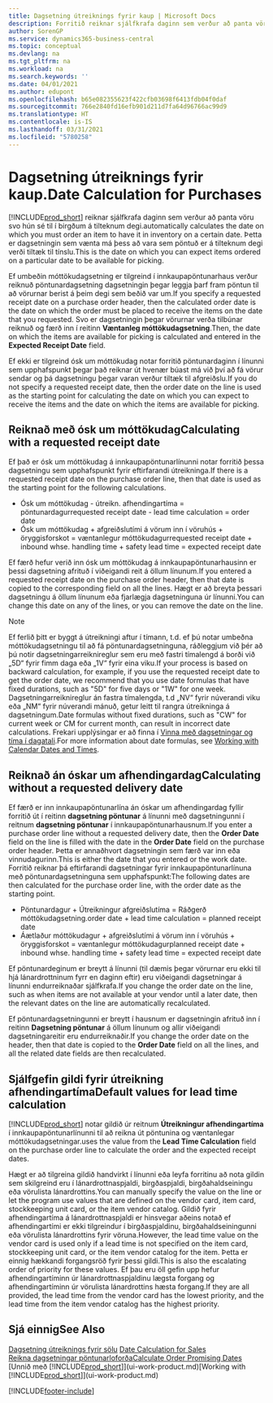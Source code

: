```yaml
---
title: Dagsetning útreiknings fyrir kaup | Microsoft Docs
description: Forritið reiknar sjálfkrafa daginn sem verður að panta vöru svo hún sé til í birgðum á tilteknum degi. Þetta er dagsetningin sem vænta má þess að vara sem pöntuð er á tilteknum degi verði tiltæk til tínslu.
author: SorenGP
ms.service: dynamics365-business-central
ms.topic: conceptual
ms.devlang: na
ms.tgt_pltfrm: na
ms.workload: na
ms.search.keywords: ''
ms.date: 04/01/2021
ms.author: edupont
ms.openlocfilehash: b65e082355623f422cfb03698f6413fdb04f0daf
ms.sourcegitcommit: 766e2840fd16efb901d211d7fa64d96766ac99d9
ms.translationtype: HT
ms.contentlocale: is-IS
ms.lasthandoff: 03/31/2021
ms.locfileid: "5780258"
---
```

# <a name="date-calculation-for-purchases"></a><span data-ttu-id="8f864-104">Dagsetning útreiknings fyrir kaup.</span><span class="sxs-lookup"><span data-stu-id="8f864-104">Date Calculation for Purchases</span></span>

[!INCLUDE[prod_short](includes/prod_short.md)] <span data-ttu-id="8f864-105">reiknar sjálfkrafa daginn sem verður að panta vöru svo hún sé til í birgðum á tilteknum degi.</span><span class="sxs-lookup"><span data-stu-id="8f864-105">automatically calculates the date on which you must order an item to have it in inventory on a certain date.</span></span> <span data-ttu-id="8f864-106">Þetta er dagsetningin sem vænta má þess að vara sem pöntuð er á tilteknum degi verði tiltæk til tínslu.</span><span class="sxs-lookup"><span data-stu-id="8f864-106">This is the date on which you can expect items ordered on a particular date to be available for picking.</span></span>  

<span data-ttu-id="8f864-107">Ef umbeðin móttökudagsetning er tilgreind í innkaupapöntunarhaus verður reiknuð pöntunardagsetning dagsetningin þegar leggja þarf fram pöntun til að vörurnar berist á þeim degi sem beðið var um.</span><span class="sxs-lookup"><span data-stu-id="8f864-107">If you specify a requested receipt date on a purchase order header, then the calculated order date is the date on which the order must be placed to receive the items on the date that you requested.</span></span> <span data-ttu-id="8f864-108">Svo er dagsetningin þegar vörurnar verða tilbúnar reiknuð og færð inn í reitinn **Væntanleg móttökudagsetning**.</span><span class="sxs-lookup"><span data-stu-id="8f864-108">Then, the date on which the items are available for picking is calculated and entered in the **Expected Receipt Date** field.</span></span>  

<span data-ttu-id="8f864-109">Ef ekki er tilgreind ósk um móttökudag notar forritið pöntunardaginn í línunni sem upphafspunkt þegar það reiknar út hvenær búast má við því að fá vörur sendar og þá dagsetningu þegar varan verður tiltæk til afgreiðslu.</span><span class="sxs-lookup"><span data-stu-id="8f864-109">If you do not specify a requested receipt date, then the order date on the line is used as the starting point for calculating the date on which you can expect to receive the items and the date on which the items are available for picking.</span></span>  

## <a name="calculating-with-a-requested-receipt-date"></a><span data-ttu-id="8f864-110">Reiknað með ósk um móttökudag</span><span class="sxs-lookup"><span data-stu-id="8f864-110">Calculating with a requested receipt date</span></span>

<span data-ttu-id="8f864-111">Ef það er ósk um móttökudag á innkaupapöntunarlínunni notar forritið þessa dagsetningu sem upphafspunkt fyrir eftirfarandi útreikninga.</span><span class="sxs-lookup"><span data-stu-id="8f864-111">If there is a requested receipt date on the purchase order line, then that date is used as the starting point for the following calculations.</span></span>  

- <span data-ttu-id="8f864-112">Ósk um móttökudag - útreikn. afhendingartíma = pöntunardagur</span><span class="sxs-lookup"><span data-stu-id="8f864-112">requested receipt date - lead time calculation = order date</span></span>  
- <span data-ttu-id="8f864-113">Ósk um móttökudag + afgreiðslutími á vörum inn í vöruhús + öryggisforskot = væntanlegur móttökudagur</span><span class="sxs-lookup"><span data-stu-id="8f864-113">requested receipt date + inbound whse. handling time + safety lead time = expected receipt date</span></span>  

<span data-ttu-id="8f864-114">Ef færð hefur verið inn ósk um móttökudag á innkaupapöntunarhausinn er þessi dagsetning afrituð í viðeigandi reit á öllum línunum.</span><span class="sxs-lookup"><span data-stu-id="8f864-114">If you entered a requested receipt date on the purchase order header, then that date is copied to the corresponding field on all the lines.</span></span> <span data-ttu-id="8f864-115">Hægt er að breyta þessari dagsetningu á öllum línunum eða fjarlægja dagsetninguna úr línunni.</span><span class="sxs-lookup"><span data-stu-id="8f864-115">You can change this date on any of the lines, or you can remove the date on the line.</span></span>  

> [!NOTE]
> <span data-ttu-id="8f864-116">Ef ferlið þitt er byggt á útreikningi aftur í tímann, t.d. ef þú notar umbeðna móttökudagsetningu til að fá pöntunardagsetninguna, ráðleggjum við þér að þú notir dagsetningarreiknireglur sem eru með fastri tímalengd á borði við „5D“ fyrir fimm daga eða „1V“ fyrir eina viku.</span><span class="sxs-lookup"><span data-stu-id="8f864-116">If your process is based on backward calculation, for example, if you use the requested receipt date to get the order date, we recommend that you use date formulas that have fixed durations, such as "5D" for five days or "1W" for one week.</span></span> <span data-ttu-id="8f864-117">Dagsetningarreiknireglur án fastra tímalengda, t.d „NV“ fyrir núverandi viku eða „NM“ fyrir núverandi mánuð, getur leitt til rangra útreikninga á dagsetningum.</span><span class="sxs-lookup"><span data-stu-id="8f864-117">Date formulas without fixed durations, such as "CW" for current week or CM for current month, can result in incorrect date calculations.</span></span> <span data-ttu-id="8f864-118">Frekari upplýsingar er að finna í [Vinna með dagsetningar og tíma í dagatali](ui-enter-date-ranges.md).</span><span class="sxs-lookup"><span data-stu-id="8f864-118">For more information about date formulas, see [Working with Calendar Dates and Times](ui-enter-date-ranges.md).</span></span>

## <a name="calculating-without-a-requested-delivery-date"></a><span data-ttu-id="8f864-119">Reiknað án óskar um afhendingardag</span><span class="sxs-lookup"><span data-stu-id="8f864-119">Calculating without a requested delivery date</span></span>

<span data-ttu-id="8f864-120">Ef færð er inn innkaupapöntunarlína án óskar um afhendingardag fyllir forritið út í reitinn **dagsetning pöntunar** á línunni með dagsetningunni í reitnum **dagsetning pöntunar** í innkaupapöntunarhausnum.</span><span class="sxs-lookup"><span data-stu-id="8f864-120">If you enter a purchase order line without a requested delivery date, then the **Order Date** field on the line is filled with the date in the **Order Date** field on the purchase order header.</span></span> <span data-ttu-id="8f864-121">Þetta er annaðhvort dagsetningin sem færð var inn eða vinnudagurinn.</span><span class="sxs-lookup"><span data-stu-id="8f864-121">This is either the date that you entered or the work date.</span></span> <span data-ttu-id="8f864-122">Forritið reiknar þá eftirfarandi dagsetningar fyrir innkaupapöntunarlínuna með pöntunardagsetninguna sem upphafspunkt:</span><span class="sxs-lookup"><span data-stu-id="8f864-122">The following dates are then calculated for the purchase order line, with the order date as the starting point.</span></span>  

- <span data-ttu-id="8f864-123">Pöntunardagur + Útreikningur afgreiðslutíma = Ráðgerð móttökudagsetning.</span><span class="sxs-lookup"><span data-stu-id="8f864-123">order date + lead time calculation = planned receipt date</span></span>  
- <span data-ttu-id="8f864-124">Áætlaður móttökudagur + afgreiðslutími á vörum inn í vöruhús + öryggisforskot = væntanlegur móttökudagur</span><span class="sxs-lookup"><span data-stu-id="8f864-124">planned receipt date + inbound whse. handling time + safety lead time = expected receipt date</span></span>  

<span data-ttu-id="8f864-125">Ef pöntunardeginum er breytt á línunni (til dæmis þegar vörurnar eru ekki til hjá lánardrottninum fyrr en daginn eftir) eru viðeigandi dagsetningar á línunni endurreiknaðar sjálfkrafa.</span><span class="sxs-lookup"><span data-stu-id="8f864-125">If you change the order date on the line, such as when items are not available at your vendor until a later date, then the relevant dates on the line are automatically recalculated.</span></span>  

<span data-ttu-id="8f864-126">Ef pöntunardagsetningunni er breytt í hausnum er dagsetningin afrituð inn í reitinn **Dagsetning pöntunar** á öllum línunum og allir viðeigandi dagsetningareitir eru endurreiknaðir.</span><span class="sxs-lookup"><span data-stu-id="8f864-126">If you change the order date on the header, then that date is copied to the **Order Date** field on all the lines, and all the related date fields are then recalculated.</span></span>  

## <a name="default-values-for-lead-time-calculation"></a><span data-ttu-id="8f864-127">Sjálfgefin gildi fyrir útreikning afhendingartíma</span><span class="sxs-lookup"><span data-stu-id="8f864-127">Default values for lead time calculation</span></span>

[!INCLUDE[prod_short](includes/prod_short.md)] <span data-ttu-id="8f864-128">notar gildið úr reitnum **Útreikningur afhendingartíma** í innkaupapöntunarlínunni til að reikna út pöntunina og væntanlegar móttökudagsetningar.</span><span class="sxs-lookup"><span data-stu-id="8f864-128">uses the value from the **Lead Time Calculation** field on the purchase order line to calculate the order and the expected receipt dates.</span></span>  

<span data-ttu-id="8f864-129">Hægt er að tilgreina gildið handvirkt í línunni eða leyfa forritinu að nota gildin sem skilgreind eru í lánardrottnaspjaldi, birgðaspjaldi, birgðahaldseiningu eða vörulista lánardrottins.</span><span class="sxs-lookup"><span data-stu-id="8f864-129">You can manually specify the value on the line or let the program use values that are defined on the vendor card, item card, stockkeeping unit card, or the item vendor catalog.</span></span>
<span data-ttu-id="8f864-130">Gildið fyrir afhendingartíma á lánardrottnaspjaldi er hinsvegar aðeins notað ef afhendingartími er ekki tilgreindur í birgðaspjaldinu, birgðahaldseiningunni eða vörulista lánardrottins fyrir vöruna.</span><span class="sxs-lookup"><span data-stu-id="8f864-130">However, the lead time value on the vendor card is used only if a lead time is not specified on the item card, stockkeeping unit card, or the item vendor catalog for the item.</span></span> <span data-ttu-id="8f864-131">Þetta er einnig hækkandi forgangsröð fyrir þessi gildi.</span><span class="sxs-lookup"><span data-stu-id="8f864-131">This is also the escalating order of priority for these values.</span></span> <span data-ttu-id="8f864-132">Ef þau eru öll gefin upp hefur afhendingartíminn úr lánardrottnaspjaldinu lægsta forgang og afhendingartíminn úr vörulista lánardrottins hæsta forgang.</span><span class="sxs-lookup"><span data-stu-id="8f864-132">If they are all provided, the lead time from the vendor card has the lowest priority, and the lead time from the item vendor catalog has the highest priority.</span></span>  

## <a name="see-also"></a><span data-ttu-id="8f864-133">Sjá einnig</span><span class="sxs-lookup"><span data-stu-id="8f864-133">See Also</span></span>

<span data-ttu-id="8f864-134">[Dagsetning útreiknings fyrir sölu](sales-date-calculation-for-sales.md) </span><span class="sxs-lookup"><span data-stu-id="8f864-134">[Date Calculation for Sales](sales-date-calculation-for-sales.md) </span></span>  
[<span data-ttu-id="8f864-135">Reikna dagsetningar pöntunarloforða</span><span class="sxs-lookup"><span data-stu-id="8f864-135">Calculate Order Promising Dates</span></span>](sales-how-to-calculate-order-promising-dates.md)  
<span data-ttu-id="8f864-136">[Unnið með [!INCLUDE[prod_short](includes/prod_short.md)]](ui-work-product.md)</span><span class="sxs-lookup"><span data-stu-id="8f864-136">[Working with [!INCLUDE[prod_short](includes/prod_short.md)]](ui-work-product.md)</span></span>  


[!INCLUDE[footer-include](includes/footer-banner.md)]